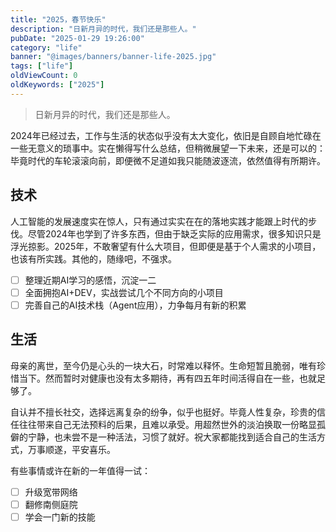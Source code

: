 ```yaml
---
title: "2025，春节快乐"
description: "日新月异的时代，我们还是那些人。"
pubDate: "2025-01-29 19:26:00"
category: "life"
banner: "@images/banners/banner-life-2025.jpg"
tags: ["life"]
oldViewCount: 0
oldKeywords: ["2025"]
---
```


> 日新月异的时代，我们还是那些人。

2024年已经过去，工作与生活的状态似乎没有太大变化，依旧是自顾自地忙碌在一些无意义的琐事中。实在懒得写什么总结，但稍微展望一下未来，还是可以的：毕竟时代的车轮滚滚向前，即便微不足道如我只能随波逐流，依然值得有所期许。

## 技术

人工智能的发展速度实在惊人，只有通过实实在在的落地实践才能跟上时代的步伐。尽管2024年也学到了许多东西，但由于缺乏实际的应用需求，很多知识只是浮光掠影。2025年，不敢奢望有什么大项目，但即便是基于个人需求的小项目，也该有所实践。其他的，随缘吧，不强求。

- [ ] 整理近期AI学习的感悟，沉淀一二
- [ ] 全面拥抱AI+DEV，实战尝试几个不同方向的小项目
- [ ] 完善自己的AI技术栈（Agent应用），力争每月有新的积累

## 生活

母亲的离世，至今仍是心头的一块大石，时常难以释怀。生命短暂且脆弱，唯有珍惜当下。然而暂时对健康也没有太多期待，再有四五年时间活得自在一些，也就足够了。

自认并不擅长社交，选择远离复杂的纷争，似乎也挺好。毕竟人性复杂，珍贵的信任往往带来自己无法预料的后果，且难以承受。用超然世外的淡泊换取一份略显孤僻的宁静，也未尝不是一种活法，习惯了就好。祝大家都能找到适合自己的生活方式，万事顺遂，平安喜乐。

有些事情或许在新的一年值得一试：
- [ ] 升级宽带网络
- [ ] 翻修南侧庭院
- [ ] 学会一门新的技能
